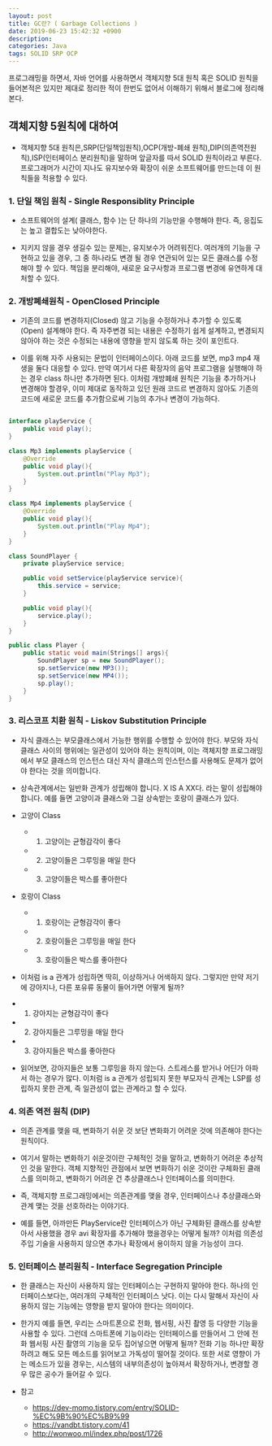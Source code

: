 ```yaml
---
layout: post
title: GC란? ( Garbage Collections )
date: 2019-06-23 15:42:32 +0900
description:
categories: Java
tags: SOLID SRP OCP
---
```


프로그래밍을 하면서, 자바 언어를 사용하면서 객체지향 5대 원칙 혹은 SOLID 원칙을 들어본적은 있지만 제대로 정리한 적이 한번도 없어서 이해하기 위해서 블로그에 정리해본다.


## 객체지향 5원칙에 대하여

* 객체지향 5대 원칙은,SRP(단일책임원칙),OCP(개방-폐쇄 원칙),DIP(의존역전원칙),ISP(인터페이스 분리원칙)을 말하며 앞글자를 따서 SOLID 원칙이라고 부른다. 프로그래머가 시간이 지나도 유지보수와 확장이 쉬운 소프트웨어를 만드는데 이 원칙들을 적용할 수 있다.

### 1. 단일 책임 원칙 - Single Responsiblity Principle

* 소프트웨어의 설계( 클래스, 함수 )는 단 하나의 기능만을 수행해야 한다. 즉, 응집도는 높고 결합도는 낮아야한다. 

* 지키지 않을 경우 생길수 있는 문제는, 유지보수가 어려워진다. 여러개의 기능을 구현하고 있을 경우, 그 중 하나라도 변경 될 경우 연관되어 있는 모든 클래스를 수정해야 할 수 있다. 책임을 분리해야, 새로운 요구사항과 프로그램 변경에 유연하게 대처할 수 있다.

### 2. 개방폐쇄원칙 - OpenClosed Principle

* 기존의 코드를 변경하지(Closed) 않고 기능을 수정하거나 추가할 수 있도록(Open) 설계해야 한다. 즉 자주변경 되는 내용은 수정하기 쉽게 설계하고, 변경되지 않아야 하는 것은 수정되는 내용에 영향을 받지 않도록 하는 것이 포인트다.

* 이를 위해 자주 사용되는 문법이 인터페이스이다. 아래 코드를 보면, mp3 mp4 재생을 둘다 대응할 수 있다. 만약 여기서 다른 확장자의 음악 프로그램을 실행해야 하는 경우 class 하나만 추가하면 된다. 이처럼 개방폐쇄 원칙은 기능을 추가하거나 변경해야 할경우, 이미 제대로 동작하고 있던 원래 코드르 변경하지 않아도 기존의 코드에 새로운 코드를 추가함으로써 기능의 추가나 변경이 가능하다.

```java

interface playService {
    public void play();
}

class Mp3 implements playService {
    @Override
    public void play(){
        System.out.println("Play Mp3");
    }
}

class Mp4 implements playService {
    @Override
    public void play(){
        System.out.println("Play Mp4");
    }
}

class SoundPlayer {
    private playService service;

    public void setService(playService service){
        this.service = service;
    }

    public void play(){
        service.play();
    }
}

public class Player {
    public static void main(Strings[] args){
        SoundPlayer sp = new SoundPlayer();
        sp.setService(new MP3());
        sp.setService(new MP4());
        sp.play();
    }
}

```

### 3. 리스코프 치환 원칙 - Liskov Substitution Principle 

* 자식 클래스는 부모클래스에서 가능한 행위를 수행할 수 있어야 한다. 부모와 자식 클래스 사이의 행위에는 일관성이 있어야 하는 원칙이며, 이는 객체지향 프로그래밍에서 부모 클래스의 인스턴스 대신 자식 클래스의 인스턴스를 사용해도 문제가 없어야 한다는 것을 의미합니다.

* 상속관계에서는 일반화 관계가 성립해야 합니다. X IS A XX다. 라는 말이 성립해야 합니다. 예를 들면 고양이과 클래스와 그걸 상속받는 호랑이 클래스가 있다.

* 고양이 Class
  * 1. 고양이는 균형감각이 좋다
  * 2. 고양이들은 그루밍을 매일 한다
  * 3. 고양이들은 박스를 좋아한다

* 호랑이 Class
  * 1. 호랑이는 균형감각이 좋다
  * 2. 호랑이들은 그루밍을 매일 한다
  * 3. 호랑이들은 박스를 좋아한다

* 이처럼 is a 관계가 성립하면 딱히, 이상하거나 어색하지 않다. 그렇지만 만약 저기에 강아지나, 다른 포유류 동물이 들어가면 어떻게 될까?

* 1. 강아지는 균형감각이 좋다
* 2. 강아지들은 그루밍을 매일 한다
* 3. 강아지들은 박스를 좋아한다

* 읽어보면, 강아지들은 보통 그루밍을 하지 않는다. 스트레스를 받거나 어딘가 아파서 하는 경우가 많다. 이처럼 is a 관계가 성립되지 못한 부모자식 관계는 LSP를 성립하지 못한 관계, 즉 일관성이 없는 관계라고 할 수 있다.

### 4. 의존 역전 원칙 (DIP)

* 의존 관계를 맺을 때, 변화하기 쉬운 것 보단 변화화기 어려운 것에 의존해야 한다는 원칙이다.
* 여기서 말하는 변화하기 쉬운것이란 구체적인 것을 말하고, 변화하기 어려운 추상적인 것을 말한다. 객체 지향적인 관점에서 보면 변화하기 쉬운 것이란 구체화된 클래스를 의미하고, 변화하기 어려운 건 추상클래스나 인터페이스를 의미한다.

* 즉, 객체지향 프로그래밍에서는 의존관계를 맺을 경우, 인터페이스나 추상클래스와 관계 맺는 것을 선호하라는 이야기다.
* 예를 들면, 아까만든 PlayService란 인터페이스가 아닌 구체화된 클래스를 상속받아서 사용했을 경우 avi 확장자를 추가해야 했을경우는 어떻게 될까? 이처럼 의존성 주입 기술을 사용하지 않으면 추가나 확장에서 용이하지 않을 가능성이 크다.

### 5. 인터페이스 분리원칙 - Interface Segregation Principle

* 한 클래스는 자신이 사용하지 않는 인터페이스는 구현하지 말아야 한다. 하나의 인터페이스보다는, 여러개의 구체적인 인터페이스 낫다. 이는 다시 말해서 자신이 사용하지 않는 기능에는 영향을 받지 말아야 한다는 의미이다.

* 한가지 예를 들면, 우리는 스마트폰으로 전화, 웹서핑, 사진 촬영 등 다양한 기능을 사용할 수 있다. 그런데 스마트폰에 기능이라는 인터페이스를 만들어서 그 안에 전화 웹서핑 사진 촬영의 기능을 모두 집어넣으면 어떻게 될까? 전화 기능 하나만 확장 하려고 해도 모든 메소드를 읽어보고 가독성이 떨어질 것이다. 또한 서로 영향이 가는 메소드가 있을 경우는, 시스템의 내부의존성이 높아져서 확장하거나, 변경할 경우 많은 공수가 들어갈 수 있다.

* 참고
  * https://dev-momo.tistory.com/entry/SOLID-%EC%9B%90%EC%B9%99
  * https://vandbt.tistory.com/41
  * http://wonwoo.ml/index.php/post/1726